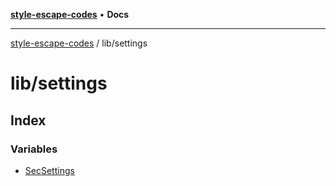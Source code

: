 [**style-escape-codes**](../../README.md) • **Docs**

***

[style-escape-codes](../../modules.md) / lib/settings

# lib/settings

## Index

### Variables

- [SecSettings](variables/SecSettings.md)
